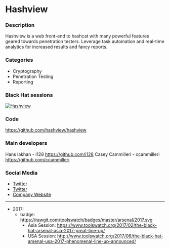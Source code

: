 # Hashview

### Description
Hashview is a web front-end to hashcat with many powerful features geared towards penetration testers. Leverage task automation and real-time analytics for increased results and fancy reports.

### Categories
* Cryptography
* Penetration Testing
* Reporting

### Black Hat sessions
[![Hashview](https://rawgit.com/toolswatch/badges/master/arsenal/2017.svg)](https://www.blackhat.com/us-17/arsenal/schedule/#hashview-8019)
 
### Code 
https://github.com/hashview/hashview

### Main developers
 Hans lakhan - i128 https://github.com/i128
 Casey Cammilleri - ccammilleri https://github.com/ccammilleri

### Social Media 
* [Twitter](https://twitter.com/jarsnah12)
* [Twitter](https://twitter.com/CaseyCammilleri)
* [Company Website](https://www.hashview.io/) 
----
* 2017:
    * badge: https://rawgit.com/toolswatch/badges/master/arsenal/2017.svg
        * Asia Session: https://www.toolswatch.org/2017/02/the-black-hat-arsenal-asia-2017-great-line-up/
        * USA Session: http://www.toolswatch.org/2017/06/the-black-hat-arsenal-usa-2017-phenomenal-line-up-announced/
